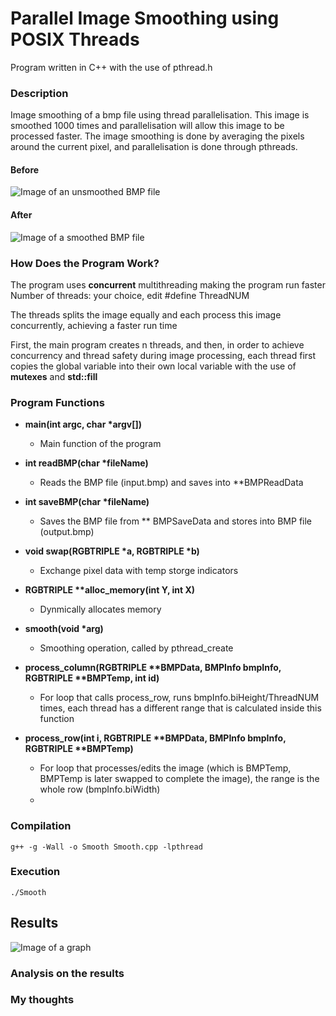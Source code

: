 # Parallel Image Smoothing using POSIX Threads
Program written in C++ with the use of pthread.h

### Description 
Image smoothing of a bmp file using thread parallelisation. This image is smoothed 1000 times and parallelisation will allow this image to be processed faster. The image smoothing is done by averaging the pixels around the current pixel, and parallelisation is done through pthreads.
#### Before
![Image of an unsmoothed BMP file](https://github.com/Karen-W-2002/image-smoothing-pthreads/blob/main/input.bmp)
#### After
![Image of a smoothed BMP file](https://github.com/Karen-W-2002/image-smoothing-pthreads/blob/main/output.bmp)
### How Does the Program Work?
The program uses **concurrent** multithreading making the program run faster
Number of threads: your choice, edit #define ThreadNUM

The threads splits the image equally and each process this image concurrently, achieving a faster run time

First, the main program creates n threads, and then, in order to achieve concurrency and thread safety during image processing, each thread first copies the global variable into their own local variable with the use of **mutexes** and **std::fill**

### Program Functions
- **main(int argc, char \*argv[])**
  - Main function of the program

- **int readBMP(char \*fileName)**
  - Reads the BMP file (input.bmp) and saves into \*\*BMPReadData

- **int saveBMP(char \*fileName)**
  - Saves the BMP file from \*\* BMPSaveData and stores into BMP file (output.bmp)

- **void swap(RGBTRIPLE \*a, RGBTRIPLE \*b)**
  - Exchange pixel data with temp storge indicators

- **RGBTRIPLE \*\*alloc_memory(int Y, int X)**
  - Dynmically allocates memory

- **smooth(void \*arg)**
  - Smoothing operation, called by pthread_create

- **process_column(RGBTRIPLE \*\*BMPData, BMPInfo bmpInfo, RGBTRIPLE \*\*BMPTemp, int id)**
  - For loop that calls process_row, runs bmpInfo.biHeight/ThreadNUM times, each thread has a different range that is calculated inside this function

- **process_row(int i, RGBTRIPLE \*\*BMPData, BMPInfo bmpInfo, RGBTRIPLE \*\*BMPTemp)**
  - For loop that processes/edits the image (which is BMPTemp, BMPTemp is later swapped to complete the image), the range is the whole row (bmpInfo.biWidth)
  - 
### Compilation
`g++ -g -Wall -o Smooth Smooth.cpp -lpthread`
### Execution
`./Smooth`
## Results
![Image of a graph]()

### Analysis on the results


### My thoughts

